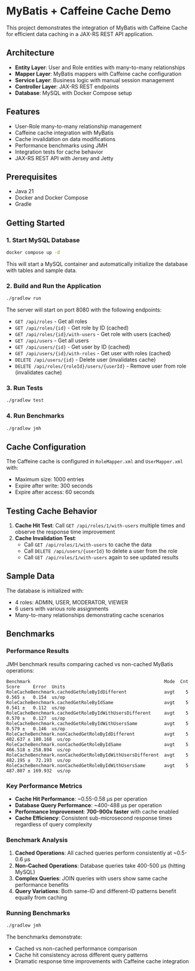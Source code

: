 # MyBatis + Caffeine Cache Demo

This project demonstrates the integration of MyBatis with Caffeine Cache for efficient data caching in a JAX-RS REST API application.

## Architecture

- **Entity Layer**: User and Role entities with many-to-many relationships
- **Mapper Layer**: MyBatis mappers with Caffeine cache configuration
- **Service Layer**: Business logic with manual session management
- **Controller Layer**: JAX-RS REST endpoints
- **Database**: MySQL with Docker Compose setup

## Features

- User-Role many-to-many relationship management
- Caffeine cache integration with MyBatis
- Cache invalidation on data modifications
- Performance benchmarks using JMH
- Integration tests for cache behavior
- JAX-RS REST API with Jersey and Jetty

## Prerequisites

- Java 21
- Docker and Docker Compose
- Gradle

## Getting Started

### 1. Start MySQL Database

```bash
docker compose up -d
```

This will start a MySQL container and automatically initialize the database with tables and sample data.

### 2. Build and Run the Application

```bash
./gradlew run
```

The server will start on port 8080 with the following endpoints:

- `GET /api/roles` - Get all roles
- `GET /api/roles/{id}` - Get role by ID (cached)
- `GET /api/roles/{id}/with-users` - Get role with users (cached)
- `GET /api/users` - Get all users
- `GET /api/users/{id}` - Get user by ID (cached)
- `GET /api/users/{id}/with-roles` - Get user with roles (cached)
- `DELETE /api/users/{id}` - Delete user (invalidates cache)
- `DELETE /api/roles/{roleId}/users/{userId}` - Remove user from role (invalidates cache)

### 3. Run Tests

```bash
./gradlew test
```

### 4. Run Benchmarks

```bash
./gradlew jmh
```

## Cache Configuration

The Caffeine cache is configured in `RoleMapper.xml` and `UserMapper.xml` with:

- Maximum size: 1000 entries
- Expire after write: 300 seconds
- Expire after access: 60 seconds

## Testing Cache Behavior

1. **Cache Hit Test**: Call `GET /api/roles/1/with-users` multiple times and observe the response time improvement
2. **Cache Invalidation Test**: 
   - Call `GET /api/roles/1/with-users` to cache the data
   - Call `DELETE /api/users/{userId}` to delete a user from the role
   - Call `GET /api/roles/1/with-users` again to see updated results

## Sample Data

The database is initialized with:
- 4 roles: ADMIN, USER, MODERATOR, VIEWER
- 6 users with various role assignments
- Many-to-many relationships demonstrating cache scenarios

## Benchmarks

### Performance Results

JMH benchmark results comparing cached vs non-cached MyBatis operations:

```
Benchmark                                                  Mode  Cnt    Score     Error  Units
RoleCacheBenchmark.cachedGetRoleByIdDifferent              avgt    5    0.565 ±   0.154  us/op
RoleCacheBenchmark.cachedGetRoleByIdSame                   avgt    5    0.541 ±   0.112  us/op
RoleCacheBenchmark.cachedGetRoleByIdWithUsersDifferent     avgt    5    0.570 ±   0.127  us/op
RoleCacheBenchmark.cachedGetRoleByIdWithUsersSame          avgt    5    0.579 ±   0.146  us/op
RoleCacheBenchmark.nonCachedGetRoleByIdDifferent           avgt    5  402.637 ± 180.168  us/op
RoleCacheBenchmark.nonCachedGetRoleByIdSame                avgt    5  466.518 ± 258.894  us/op
RoleCacheBenchmark.nonCachedGetRoleByIdWithUsersDifferent  avgt    5  482.195 ±  72.193  us/op
RoleCacheBenchmark.nonCachedGetRoleByIdWithUsersSame       avgt    5  487.807 ± 169.932  us/op
```

### Key Performance Metrics

- **Cache Hit Performance**: ~0.55-0.58 μs per operation
- **Database Query Performance**: ~400-488 μs per operation
- **Performance Improvement**: **700-900x faster** with cache enabled
- **Cache Efficiency**: Consistent sub-microsecond response times regardless of query complexity

### Benchmark Analysis

1. **Cached Operations**: All cached queries perform consistently at ~0.5-0.6 μs
2. **Non-Cached Operations**: Database queries take 400-500 μs (hitting MySQL)
3. **Complex Queries**: JOIN queries with users show same cache performance benefits
4. **Query Variations**: Both same-ID and different-ID patterns benefit equally from caching

### Running Benchmarks

```bash
./gradlew jmh
```

The benchmarks demonstrate:
- Cached vs non-cached performance comparison
- Cache hit consistency across different query patterns
- Dramatic response time improvements with Caffeine cache integration
